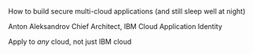 How to build secure multi-cloud applications (and still sleep well at night)

Anton Aleksandrov
Chief Architect, IBM Cloud Application Identity

Apply to *any* cloud, not just IBM cloud